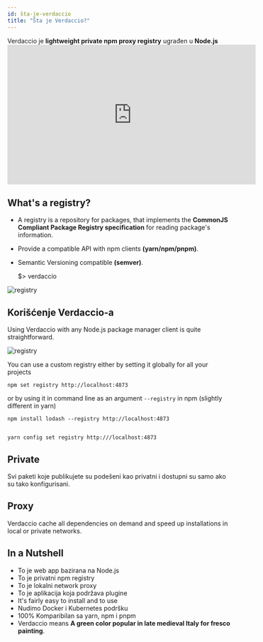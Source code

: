 ```yaml
---
id: šta-je-verdaccio
title: "Šta je Verdaccio?"
---
```


Verdaccio je **lightweight private npm proxy registry** ugrađen u **Node.js** <iframe width="560" height="315" src="https://www.youtube.com/embed/hDIFKzmoCaA?enablejsapi=1" frameborder="0" allow="accelerometer; autoplay; encrypted-media; gyroscope; picture-in-picture" allowfullscreen mark="crwd-mark"></iframe> 

## What's a registry?

* A registry is a repository for packages, that implements the **CommonJS Compliant Package Registry specification** for reading package's information.
* Provide a compatible API with npm clients **(yarn/npm/pnpm)**.
* Semantic Versioning compatible **(semver)**.

    $> verdaccio
    

![registry](assets/verdaccio_server.gif)

## Korišćenje Verdaccio-a

Using Verdaccio with any Node.js package manager client is quite straightforward.

![registry](assets/npm_install.gif)

You can use a custom registry either by setting it globally for all your projects

    npm set registry http://localhost:4873
    

or by using it in command line as an argument `--registry` in npm (slightly different in yarn)

    npm install lodash --registry http://localhost:4873
    

    yarn config set registry http:///localhost:4873
    

## Private

Svi paketi koje publikujete su podešeni kao privatni i dostupni su samo ako su tako konfigurisani.

## Proxy

Verdaccio cache all dependencies on demand and speed up installations in local or private networks.

## In a Nutshell

* To je web app bazirana na Node.js
* To je privatni npm registry
* To je lokalni network proxy
* To je aplikacija koja podržava plugine
* It's fairly easy to install and to use
* Nudimo Docker i Kubernetes podršku
* 100% Komparibilan sa yarn, npm i pnpm
* Verdaccio means **A green color popular in late medieval Italy for fresco painting**.